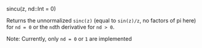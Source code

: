 sincu(z, nd::Int = 0)

Returns the unnormalized `sinc(z)` (equal to `sin(z)/z`, no factors of pi here) for `nd = 0` or the `nd`th derivative for `nd > 0`.

Note: Currently, only `nd = 0` or `1` are implemented
